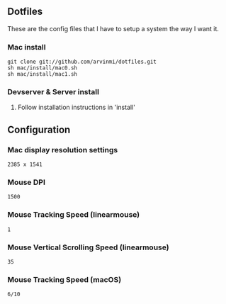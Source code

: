 ## Dotfiles
These are the config files that I have to setup a system the way I want it.

### Mac install
```
git clone git://github.com/arvinmi/dotfiles.git
sh mac/install/mac0.sh
sh mac/install/mac1.sh
```

### Devserver & Server install

1. Follow installation instructions in 'install'

## Configuration

### Mac display resolution settings  
```
2385 x 1541
```

### Mouse DPI
```
1500
```

### Mouse Tracking Speed (linearmouse)
```
1
```

### Mouse Vertical Scrolling Speed (linearmouse)
```
35
```

### Mouse Tracking Speed (macOS)
```
6/10
```
